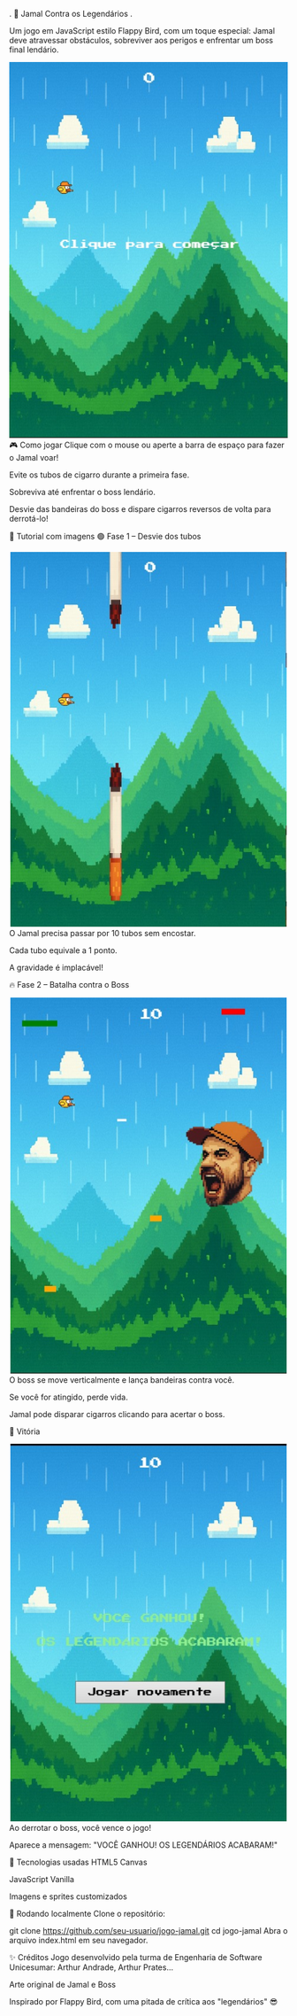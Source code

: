 . 🐤 Jamal Contra os Legendários . 

Um jogo em JavaScript estilo Flappy Bird, com um toque especial: Jamal deve atravessar obstáculos, sobreviver aos perigos e enfrentar um boss final lendário.

<div align="center"> <img src="img/jogo-preview.png" alt="Tela inicial do jogo" width="600"/> </div>
🎮 Como jogar
Clique com o mouse ou aperte a barra de espaço para fazer o Jamal voar!

Evite os tubos de cigarro durante a primeira fase.

Sobreviva até enfrentar o boss lendário.

Desvie das bandeiras do boss e dispare cigarros reversos de volta para derrotá-lo!

📸 Tutorial com imagens
🟢 Fase 1 – Desvie dos tubos
<div align="center"> <img src="img/tutorial-fase1.png" alt="Fase dos tubos" width="500"/> </div>
O Jamal precisa passar por 10 tubos sem encostar.

Cada tubo equivale a 1 ponto.

A gravidade é implacável!

🔥 Fase 2 – Batalha contra o Boss
<div align="center"> <img src="img/tutorial-boss.png" alt="Fase do boss" width="500"/> </div>
O boss se move verticalmente e lança bandeiras contra você.

Se você for atingido, perde vida.

Jamal pode disparar cigarros clicando para acertar o boss.

🏁 Vitória
<div align="center"> <img src="img/tutorial-vitoria.png" alt="Tela de vitória" width="500"/> </div>
Ao derrotar o boss, você vence o jogo!

Aparece a mensagem: "VOCÊ GANHOU! OS LEGENDÁRIOS ACABARAM!"

🧪 Tecnologias usadas
HTML5 Canvas

JavaScript Vanilla

Imagens e sprites customizados

🚀 Rodando localmente
Clone o repositório:

git clone https://github.com/seu-usuario/jogo-jamal.git
cd jogo-jamal
Abra o arquivo index.html em seu navegador.

✨ Créditos
Jogo desenvolvido pela turma de Engenharia de Software Unicesumar: Arthur Andrade, Arthur Prates...

Arte original de Jamal e Boss

Inspirado por Flappy Bird, com uma pitada de crítica aos "legendários" 😎
